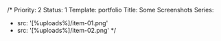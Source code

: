 /*
Priority: 2
Status: 1
Template: portfolio
Title: Some Screenshots
Series:
- src: '[%uploads%]/item-01.png'
- src: '[%uploads%]/item-02.png'
*/
